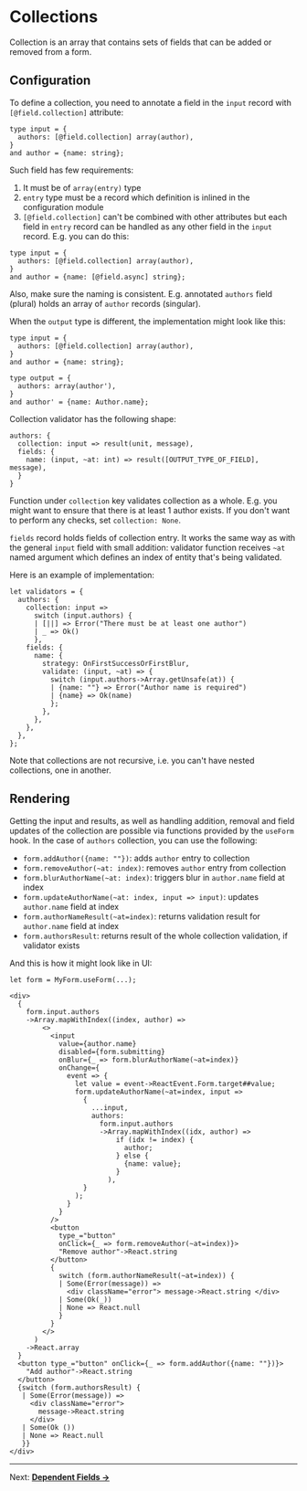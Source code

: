 # Collections
Collection is an array that contains sets of fields that can be added or removed from a form.

## Configuration
To define a collection, you need to annotate a field in the `input` record with `[@field.collection]` attribute:

```reason
type input = {
  authors: [@field.collection] array(author),
}
and author = {name: string};
```

Such field has few requirements:
1. It must be of `array(entry)` type
2. `entry` type must be a record which definition is inlined in the configuration module
3. `[@field.collection]` can't be combined with other attributes but each field in `entry` record can be handled as any other field in the `input` record. E.g. you can do this:

```reason
type input = {
  authors: [@field.collection] array(author),
}
and author = {name: [@field.async] string};
```

Also, make sure the naming is consistent. E.g. annotated `authors` field (plural) holds an array of `author` records (singular).

When the `output` type is different, the implementation might look like this:

```reason
type input = {
  authors: [@field.collection] array(author),
}
and author = {name: string};

type output = {
  authors: array(author'),
}
and author' = {name: Author.name};
```

Collection validator has the following shape:

```reason
authors: {
  collection: input => result(unit, message),
  fields: {
    name: (input, ~at: int) => result([OUTPUT_TYPE_OF_FIELD], message),
  }
}
```

Function under `collection` key validates collection as a whole. E.g. you might want to ensure that there is at least 1 author exists. If you don't want to perform any checks, set `collection: None`.

`fields` record holds fields of collection entry. It works the same way as with the general `input` field with small addition: validator function receives `~at` named argument which defines an index of entity that's being validated.

Here is an example of implementation:

```reason
let validators = {
  authors: {
    collection: input =>
      switch (input.authors) {
      | [||] => Error("There must be at least one author")
      | _ => Ok()
      },
    fields: {
      name: {
        strategy: OnFirstSuccessOrFirstBlur,
        validate: (input, ~at) => {
          switch (input.authors->Array.getUnsafe(at)) {
          | {name: ""} => Error("Author name is required")
          | {name} => Ok(name)
          };
        },
      },
    },
  },
};
```

Note that collections are not recursive, i.e. you can't have nested collections, one in another.

## Rendering
Getting the input and results, as well as handling addition, removal and field updates of the collection are possible via functions provided by the `useForm` hook. In the case of `authors` collection, you can use the following:

- `form.addAuthor({name: ""})`: adds `author` entry to collection
- `form.removeAuthor(~at: index)`: removes `author` entry from collection
- `form.blurAuthorName(~at: index)`: triggers blur in `author.name` field at index
- `form.updateAuthorName(~at: index, input => input)`: updates `author.name` field at index
- `form.authorNameResult(~at=index)`: returns validation result for `author.name` field at index
- `form.authorsResult`: returns result of the whole collection validation, if validator exists

And this is how it might look like in UI:

```reason
let form = MyForm.useForm(...);

<div>
  {
    form.input.authors
    ->Array.mapWithIndex((index, author) =>
        <>
          <input
            value={author.name}
            disabled={form.submitting}
            onBlur={_ => form.blurAuthorName(~at=index)}
            onChange={
              event => {
                let value = event->ReactEvent.Form.target##value;
                form.updateAuthorName(~at=index, input =>
                  {
                    ...input,
                    authors:
                      form.input.authors
                      ->Array.mapWithIndex((idx, author) =>
                          if (idx != index) {
                            author;
                          } else {
                            {name: value};
                          }
                        ),
                  }
                );
              }
            }
          />
          <button
            type_="button"
            onClick={_ => form.removeAuthor(~at=index)}>
            "Remove author"->React.string
          </button>
          {
            switch (form.authorNameResult(~at=index)) {
            | Some(Error(message)) =>
              <div className="error"> message->React.string </div>
            | Some(Ok(_))
            | None => React.null
            }
          }
        </>
      )
    ->React.array
  }
  <button type_="button" onClick={_ => form.addAuthor({name: ""})}>
    "Add author"->React.string
  </button>
  {switch (form.authorsResult) {
   | Some(Error(message)) =>
     <div className="error">
       message->React.string
     </div>
   | Some(Ok ())
   | None => React.null
   }}
</div>
```

---

Next: **[Dependent Fields →](./07-DependentFields.md)**
